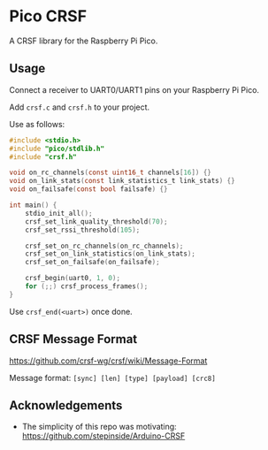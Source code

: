 # Pico CRSF

A CRSF library for the Raspberry Pi Pico.

## Usage

Connect a receiver to UART0/UART1 pins on your Raspberry Pi Pico.

Add `crsf.c` and `crsf.h` to your project.

Use as follows:

```c
#include <stdio.h>
#include "pico/stdlib.h"
#include "crsf.h"

void on_rc_channels(const uint16_t channels[16]) {}
void on_link_stats(const link_statistics_t link_stats) {}
void on_failsafe(const bool failsafe) {}

int main() {
    stdio_init_all();
    crsf_set_link_quality_threshold(70);
    crsf_set_rssi_threshold(105);

    crsf_set_on_rc_channels(on_rc_channels);
    crsf_set_on_link_statistics(on_link_stats);
    crsf_set_on_failsafe(on_failsafe);

    crsf_begin(uart0, 1, 0);
    for (;;) crsf_process_frames();
}
```

Use `crsf_end(<uart>)` once done.



## CRSF Message Format
https://github.com/crsf-wg/crsf/wiki/Message-Format

Message format:
`[sync] [len] [type] [payload] [crc8]`


## Acknowledgements

* The simplicity of this repo was motivating: https://github.com/stepinside/Arduino-CRSF